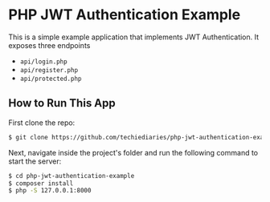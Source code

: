 # PHP JWT Authentication Example

This is a simple example application that implements JWT Authentication. It exposes three endpoints

- `api/login.php`
- `api/register.php`
- `api/protected.php`

## How to Run This App

First clone the repo:

```bash
$ git clone https://github.com/techiediaries/php-jwt-authentication-example.git
```

Next, navigate inside the project's folder and run the following command to start the server:

```bash
$ cd php-jwt-authentication-example
$ composer install
$ php -S 127.0.0.1:8000
```

